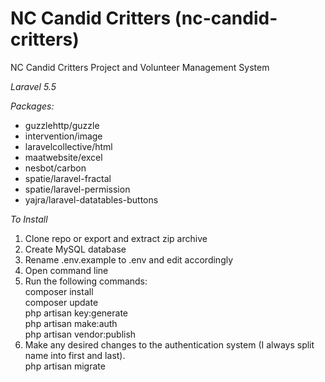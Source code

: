 # NC Candid Critters (nc-candid-critters)
NC Candid Critters Project and Volunteer Management System

*Laravel 5.5*

*Packages:*
* guzzlehttp/guzzle
* intervention/image
* laravelcollective/html
* maatwebsite/excel
* nesbot/carbon
* spatie/laravel-fractal
* spatie/laravel-permission
* yajra/laravel-datatables-buttons

*To Install*
1. Clone repo or export and extract zip archive
2. Create MySQL database
3. Rename .env.example to .env and edit accordingly
4. Open command line
5. Run the following commands:  
    composer install  
    composer update  
    php artisan key:generate  
    php artisan make:auth  
    php artisan vendor:publish  
6. Make any desired changes to the authentication system (I always split name into first and last).  
    php artisan migrate  

